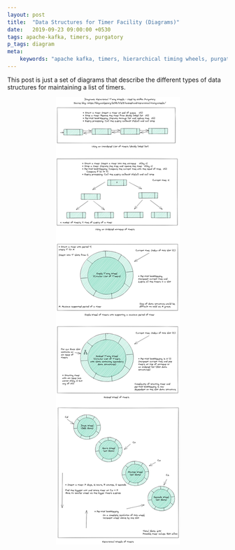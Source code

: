 ```yaml
---
layout: post
title:  "Data Structures for Timer Facility (Diagrams)"
date:   2019-09-23 09:00:00 +0530
tags: apache-kafka, timers, purgatory
p_tags: diagram
meta:
    keywords: "apache kafka, timers, hierarchical timing wheels, purgatory"
---
```

This post is just a set of diagrams that describe the different types of data structures for maintaining a list of timers.
<div>
    <p align="center">
        <img src="../assets/images/timers.png" />
    </p>
</div>
